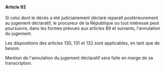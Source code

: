 #### Article 92

Si celui dont le décès a été judiciairement déclaré reparaît postérieurement au jugement déclaratif, le procureur de la République ou tout intéressé peut poursuivre, dans les formes prévues aux articles 89 et suivants, l'annulation du jugement.

Les dispositions des articles 130, 131 et 132 sont applicables, en tant que de besoin.

Mention de l'annulation du jugement déclaratif sera faite en marge de sa transcription.


